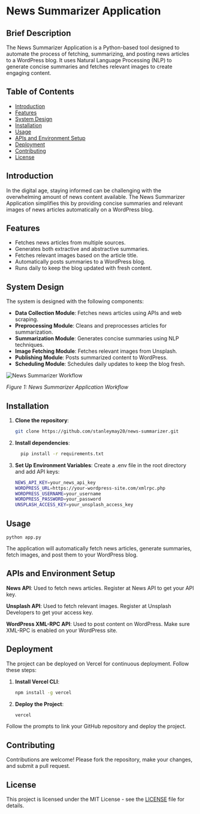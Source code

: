 # News Summarizer Application


## Brief Description

The News Summarizer Application is a Python-based tool designed to automate the process of fetching, summarizing, and posting news articles to a WordPress blog. It uses Natural Language Processing (NLP) to generate concise summaries and fetches relevant images to create engaging content.


## Table of Contents
- [Introduction](#introduction)
- [Features](#features)
- [System Design](#system-design)
- [Installation](#installation)
- [Usage](#usage)
- [APIs and Environment Setup](#apis-and-environment-setup)
- [Deployment](#deployment)
- [Contributing](#contributing)
- [License](#license)


## Introduction
In the digital age, staying informed can be challenging with the overwhelming amount of news content available. The News Summarizer Application simplifies this by providing concise summaries and relevant images of news articles automatically on a WordPress blog.


## Features
- Fetches news articles from multiple sources.
- Generates both extractive and abstractive summaries.
- Fetches relevant images based on the article title.
- Automatically posts summaries to a WordPress blog.
- Runs daily to keep the blog updated with fresh content.


## System Design
The system is designed with the following components:
- **Data Collection Module**: Fetches news articles using APIs and web scraping.
- **Preprocessing Module**: Cleans and preprocesses articles for summarization.
- **Summarization Module**: Generates concise summaries using NLP techniques.
- **Image Fetching Module**: Fetches relevant images from Unsplash.
- **Publishing Module**: Posts summarized content to WordPress.
- **Scheduling Module**: Schedules daily updates to keep the blog fresh.


![News Summarizer Workflow](https://github.com/stanleyma20/news-summarizer/blob/main/news-summarizer-workflow.png)

*Figure 1: News Summarizer Application Workflow*



## Installation

1. **Clone the repository**:
   ```bash
   git clone https://github.com/stanleymay20/news-summarizer.git

2. **Install dependencies**:
   ```bash
     pip install -r requirements.txt

4. **Set Up Environment Variables**: Create a .env file in the root directory and add API keys:
   ```bash
   NEWS_API_KEY=your_news_api_key
   WORDPRESS_URL=https://your-wordpress-site.com/xmlrpc.php
   WORDPRESS_USERNAME=your_username
   WORDPRESS_PASSWORD=your_password
   UNSPLASH_ACCESS_KEY=your_unsplash_access_key


## Usage
    python app.py


The application will automatically fetch news articles, generate summaries, fetch images, and post them to your WordPress blog.


## APIs and Environment Setup

**News API**: Used to fetch news articles. Register at News API to get your API key.

**Unsplash API**: Used to fetch relevant images. Register at Unsplash Developers to get your access key.

**WordPress XML-RPC API**: Used to post content on WordPress. Make sure XML-RPC is enabled on your WordPress site.


## Deployment
The project can be deployed on Vercel for continuous deployment. Follow these steps:

1. **Install Vercel CLI**:
   ```bash
   npm install -g vercel

2. **Deploy the Project**:
    ```bash
    vercel

Follow the prompts to link your GitHub repository and deploy the project.


## Contributing
Contributions are welcome! Please fork the repository, make your changes, and submit a pull request.


## License
This project is licensed under the MIT License - see the [LICENSE](LICENSE) file for details.





